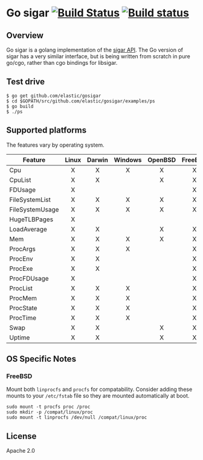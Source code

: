 # Go sigar [![Build Status](https://travis-ci.org/elastic/gosigar.svg?branch=master)](https://travis-ci.org/elastic/gosigar) [![Build status](https://ci.appveyor.com/api/projects/status/4yh6sa7u97ek5uib/branch/master?svg=true)](https://ci.appveyor.com/project/elastic-beats/gosigar/branch/master)

## Overview

Go sigar is a golang implementation of the
[sigar API](https://github.com/hyperic/sigar). The Go version of
sigar has a very similar interface, but is being written from scratch
in pure go/cgo, rather than cgo bindings for libsigar.

## Test drive

    $ go get github.com/elastic/gosigar
    $ cd $GOPATH/src/github.com/elastic/gosigar/examples/ps
    $ go build
    $ ./ps

## Supported platforms

The features vary by operating system.

| Feature         | Linux | Darwin | Windows | OpenBSD | FreeBSD |
| --------------- | :---: | :----: | :-----: | :-----: | :-----: |
| Cpu             |   X   |   X    |    X    |    X    |    X    |
| CpuList         |   X   |   X    |         |    X    |    X    |
| FDUsage         |   X   |        |         |         |    X    |
| FileSystemList  |   X   |   X    |    X    |    X    |    X    |
| FileSystemUsage |   X   |   X    |    X    |    X    |    X    |
| HugeTLBPages    |   X   |        |         |         |         |
| LoadAverage     |   X   |   X    |         |    X    |    X    |
| Mem             |   X   |   X    |    X    |    X    |    X    |
| ProcArgs        |   X   |   X    |    X    |         |    X    |
| ProcEnv         |   X   |   X    |         |         |    X    |
| ProcExe         |   X   |   X    |         |         |    X    |
| ProcFDUsage     |   X   |        |         |         |    X    |
| ProcList        |   X   |   X    |    X    |         |    X    |
| ProcMem         |   X   |   X    |    X    |         |    X    |
| ProcState       |   X   |   X    |    X    |         |    X    |
| ProcTime        |   X   |   X    |    X    |         |    X    |
| Swap            |   X   |   X    |         |    X    |    X    |
| Uptime          |   X   |   X    |         |    X    |    X    |

## OS Specific Notes

### FreeBSD

Mount both `linprocfs` and `procfs` for compatability. Consider adding these
mounts to your `/etc/fstab` file so they are mounted automatically at boot.

```
sudo mount -t procfs proc /proc
sudo mkdir -p /compat/linux/proc
sudo mount -t linprocfs /dev/null /compat/linux/proc
```

## License

Apache 2.0

